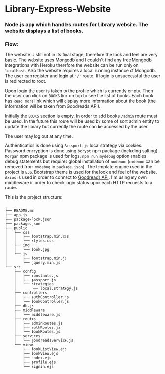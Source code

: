 # Library-Express-Website

### Node.js app which handles routes for Library website. The website displays a list of books. 

### Flow:

The website is still not in its final stage, therefore the look and feel are very basic. The website uses Mongodb and I couldn't find any free Mongodb integrations with Heroku therefore the website can be run only on `localhost`. Also the website requires a local running instance of Mongodb. The user can register and login at `'/'` route. If login is unsuccessful the user is redirected to root.

Upon login the user is taken to the profile which is currently empty. Then the user can click on `BOOKS` link on top to see the list of books. Each book has `Read more` link which will display more information about the book (the information will be taken from Goodreads API). 

Initially the `BOOKS` section is empty. In order to add books `/admin` route must be used. In the future this route will be used by some of sort admin entity to update the library but currently the route can be accessed by the user.

The user may log out at any time.

Authentication is done using `Passport.js` local strategy via cookies. Password encryption is done using `bcrypt` npm package (including salting). `Morgan` npm package is used for logs. `npm run mydebug` option enables debug statements but requires global installation of `nodemon` (`nodemon` can be removed from `mydebug` in `package.json`). The template engine used in the project is `EJS`. Bootstrap theme is used for the look and feel of the website. `Axios` is used in order to connect to [Goodreads API](https://www.goodreads.com/api/index#book.show). I'm using my own middleware in order to check login status upon each HTTP requests to a route.

This is the project structure:

```
.
├── README.md
├── app.js
├── package-lock.json
├── package.json
├── public
│   ├── css
│   │   ├── bootstrap.min.css
│   │   └── styles.css
│   ├── img
│   │   └── book.jpg
│   └── js
│       ├── bootstrap.min.js
│       └── jquery.min.js
└── src
    ├── config
    │   ├── constants.js
    │   ├── passport.js
    │   └── strategies
    │       └── local.strategy.js
    ├── controllers
    │   ├── authController.js
    │   └── bookController.js
    ├── db.js
    ├── middleware
    │   └── middleware.js
    ├── routes
    │   ├── adminRoutes.js
    │   ├── authRoutes.js
    │   └── bookRoutes.js
    ├── services
    │   └── goodreadsService.js
    └── views
        ├── bookListView.ejs
        ├── bookView.ejs
        ├── index.ejs
        ├── profile.ejs
        └── signin.ejs